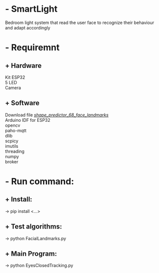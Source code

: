 # - SmartLight
Bedroom light system that read the user face to recognize their behaviour and adapt accordingly
# - Requiremnt
## + Hardware
   Kit ESP32  
   5 LED  
   Camera  
## + Software
   Download file [*shape_predictor_68_face_landmarks*](http://dlib.net/files/)  
   Arduino IDF for ESP32  
   opencv  
   paho-mqtt  
   dlib  
   scpicy  
   imutils  
   threading  
   numpy  
   broker  
# - Run command:
## + Install:
   -> pip install <...>
## + Test algorithms: 
   -> python FacialLandmarks.py  
## + Main Program: 
   -> python EyesClosedTracking.py  
